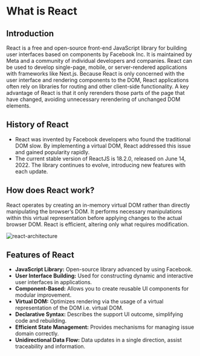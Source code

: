 # What is React

## Introduction

React is a free and open-source front-end JavaScript library for building user interfaces based on components by Facebook Inc. It is maintained by Meta and a community of individual developers and companies. React can be used to develop single-page, mobile, or server-rendered applications with frameworks like Next.js. Because React is only concerned with the user interface and rendering components to the DOM, React applications often rely on libraries for routing and other client-side functionality. A key advantage of React is that it only rerenders those parts of the page that have changed, avoiding unnecessary rerendering of unchanged DOM elements.

## History of React

- React was invented by Facebook developers who found the traditional DOM slow. By implementing a virtual DOM, React addressed this issue and gained popularity rapidly.
- The current stable version of ReactJS is 18.2.0, released on June 14, 2022. The library continues to evolve, introducing new features with each update.

## How does React work?

React operates by creating an in-memory virtual DOM rather than directly manipulating the browser’s DOM. It performs necessary manipulations within this virtual representation before applying changes to the actual browser DOM. React is efficient, altering only what requires modification.


![react-architecture](https://media.geeksforgeeks.org/wp-content/uploads/20230725135348/Browser-DOM-Virtual-DOM-copy.webp)


## Features of React

- **JavaScript Library:** Open-source library advanced by using Facebook.
- **User Interface Building:** Used for constructing dynamic and interactive user interfaces in applications.
- **Component-Based:** Allows you to create reusable UI components for modular improvement.
- **Virtual DOM:** Optimizes rendering via the usage of a virtual representation of the DOM i.e. virtual DOM.
- **Declarative Syntax:** Describes the support UI outcome, simplifying code and rebuilding.
- **Efficient State Management:** Provides mechanisms for managing issue domain correctly.
- **Unidirectional Data Flow:** Data updates in a single direction, assist traceability and information.